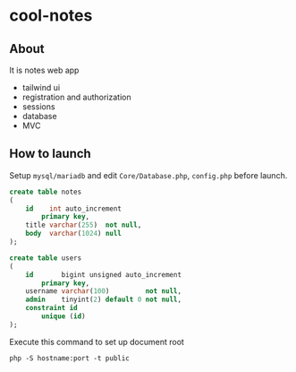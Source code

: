 # cool-notes
## About
It is notes web app 
- tailwind ui
- registration and authorization
- sessions
- database
- MVC
## How to launch
Setup `mysql/mariadb` and edit `Core/Database.php`, `config.php` before launch. 
```sql
create table notes
(
    id    int auto_increment
        primary key,
    title varchar(255)  not null,
    body  varchar(1024) null
);
```
```sql
create table users
(
    id       bigint unsigned auto_increment
        primary key,
    username varchar(100)         not null,
    admin    tinyint(2) default 0 not null,
    constraint id
        unique (id)
);
```

Execute this command to set up document root
```
php -S hostname:port -t public 
```

